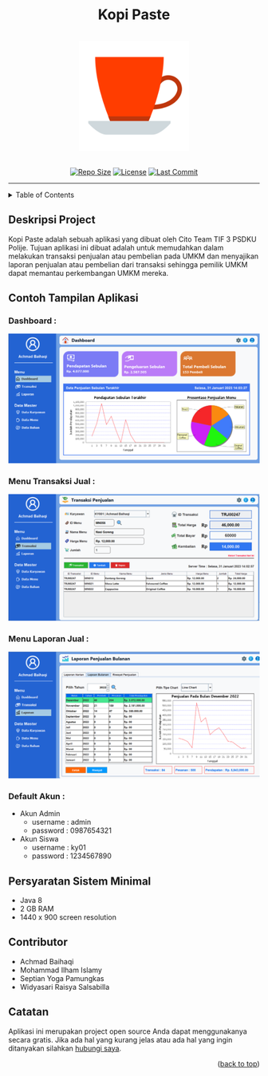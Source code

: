 <div id="top"></div>
<h1 align="center">Kopi Paste</h1>

<br>

<div align="center">
  <a href="https://wsjti.id/product/149/kopi-paste">
    <img src="images/app-icon.png" alt="Logo" width="220" height="220">
  </a>
</div>

<br>

<!-- Project Shields -->
<span align="center">

  [![Repo Size][repo-shield]][repo-url]
  [![License][license-shield]][license-url]
  [![Last Commit][commit-shield]][commit-url]

  [repo-shield]: https://img.shields.io/github/repo-size/haqiachd/kopi-paste.svg?style=for-the-badge
  [repo-url]: https://img.shields.io/github/repo-size/haqiachd/kopi-paste.svg
  [commit-shield]: https://img.shields.io/github/last-commit/haqiachd/kopi-paste.svg?style=for-the-badge
  [commit-url]: https://img.shields.io/github/last-commit/haqiachd/kopi-paste.svg
  [license-shield]: https://img.shields.io/github/license/haqiachd/kopi-paste.svg?style=for-the-badge
  [license-url]: https://github.com/haqiachd/kopi-paste/blob/main/LICENSE.md

</span>

<hr>

<!-- Table of Contents -->
<details>
  <summary>Table of Contents</summary>
  <ol>
    <li><a href="#deskripsi-project">Deskripsi Project</a></li>
    <li>
      <a href="#contoh-tampilan-aplikasi">Tampilan Aplikasi</a>
      <ul>
        <li><a href="#dashboard">Dashboard</a></li>
        <li><a href="#dashboard-petugas-">Dashboard Petugas</a></li>
        <li><a href=#dashboard-siswa->Dashboard Siswa</a></li>        
      </ul>
    </li>
    <li><a href="#persyaratan-sistem-minimal">Persyaratan Sistem Minimal</a></li>
    <li><a href="#contributor">Contributor</a></li>
    <li><a href="#catatan">Catatan</a></li>
  </ol>
</details>

## Deskripsi Project
Kopi Paste adalah sebuah aplikasi yang dibuat oleh Cito Team TIF 3 PSDKU Polije. Tujuan aplikasi ini dibuat adalah untuk memudahkan dalam melakukan transaksi penjualan atau pembelian pada UMKM dan menyajikan laporan penjualan atau pembelian dari transaksi sehingga pemilik UMKM dapat memantau perkembangan UMKM mereka.

## Contoh Tampilan Aplikasi
### Dashboard :
![Menu Dashboard](images/v-1.1/menu-dashboard.png)
### Menu Transaksi Jual : 
![Dashboard Petugas](images/v-1.1/menu-transaksi-jual.png)
### Menu Laporan Jual : 
![dashboard 2](images/v-1.1/menu-laporan-jual.png)

### Default Akun :
* Akun Admin 
  - username : admin <br>
  - password : 0987654321
* Akun Siswa <br>
  - username : ky01 <br>
  - password : 1234567890

## Persyaratan Sistem Minimal
- Java 8
- 2 GB RAM
- 1440 x 900 screen resolution

## Contributor
- Achmad Baihaqi
- Mohammad Ilham Islamy
- Septian Yoga Pamungkas
- Widyasari Raisya Salsabilla

## Catatan
Aplikasi ini merupakan project open source Anda dapat menggunakanya secara gratis. Jika ada hal yang kurang jelas atau ada hal yang ingin ditanyakan silahkan [hubungi saya](https://api.whatsapp.com/send/?phone=6285655864624).

<p align="right">(<a href="#top">back to top</a>)</p>
